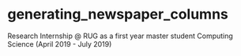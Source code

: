# generating_newspaper_columns
Research Internship @ RUG as a first year master student Computing Science (April 2019 - July 2019)

